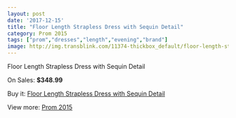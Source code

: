 ```yaml
---
layout: post
date: '2017-12-15'
title: "Floor Length Strapless Dress with Sequin Detail"
category: Prom 2015
tags: ["prom","dresses","length","evening","brand"]
image: http://img.transblink.com/11374-thickbox_default/floor-length-strapless-dress-with-sequin-detail.jpg
---
```

Floor Length Strapless Dress with Sequin Detail

On Sales: **$348.99**
<a href="https://www.transblink.com/en/prom-2015/3699-floor-length-strapless-dress-with-sequin-detail.html"><amp-img layout="responsive" width="600" height="600" src="//img.transblink.com/11374-thickbox_default/floor-length-strapless-dress-with-sequin-detail.jpg" alt="Floor Length Strapless Dress with Sequin Detail 0" /></a>
<a href="https://www.transblink.com/en/prom-2015/3699-floor-length-strapless-dress-with-sequin-detail.html"><amp-img layout="responsive" width="600" height="600" src="//img.transblink.com/11375-thickbox_default/floor-length-strapless-dress-with-sequin-detail.jpg" alt="Floor Length Strapless Dress with Sequin Detail 1" /></a>

Buy it: [Floor Length Strapless Dress with Sequin Detail](https://www.transblink.com/en/prom-2015/3699-floor-length-strapless-dress-with-sequin-detail.html "Floor Length Strapless Dress with Sequin Detail")

View more: [Prom 2015](https://www.transblink.com/en/10-prom-2015 "Prom 2015")